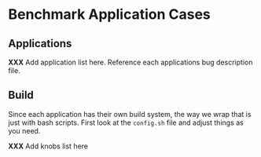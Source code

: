 # Benchmark Application Cases

## Applications 

**XXX** Add application list here. Reference each applications bug description
file.

## Build

Since each application has their own build system, the way we wrap that is
just with bash scripts. First look at the `config.sh` file and adjust things
as you need.

**XXX** Add knobs list here


